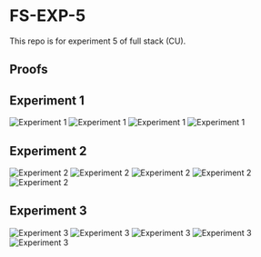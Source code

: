 # FS-EXP-5
This repo is for experiment 5 of full stack (CU).

## Proofs

## Experiment 1
<img src="./Assest/1.png" alt="Experiment 1">
<img src="./Assest/2.png" alt="Experiment 1">
<img src="./Assest/3.png" alt="Experiment 1">
<img src="./Assest/4.png" alt="Experiment 1">

## Experiment 2
<img src="./Assest/5.png" alt="Experiment 2">
<img src="./Assest/6.png" alt="Experiment 2">
<img src="./Assest/7.png" alt="Experiment 2">
<img src="./Assest/8.png" alt="Experiment 2">
<img src="./Assest/9.png" alt="Experiment 2">

## Experiment 3
<img src="./Assest/10.png" alt="Experiment 3">
<img src="./Assest/11.png" alt="Experiment 3">
<img src="./Assest/12.png" alt="Experiment 3">
<img src="./Assest/13.png" alt="Experiment 3">
<img src="./Assest/14.png" alt="Experiment 3">